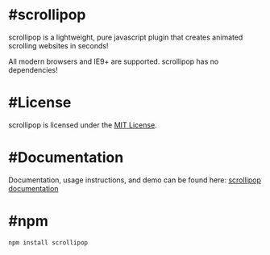 #scrollipop
===========
scrollipop is a lightweight, pure javascript plugin that creates animated scrolling websites in seconds!

All modern browsers and IE9+ are supported. scrollipop has no dependencies!

#License
========
scrollipop is licensed under the [MIT License](https://opensource.org/licenses/MIT). 

#Documentation
==============
Documentation, usage instructions, and demo can be found here:
[scrollipop documentation](https://ligipop.github.io/scrollipop/)

#npm
====
`npm install scrollipop`
